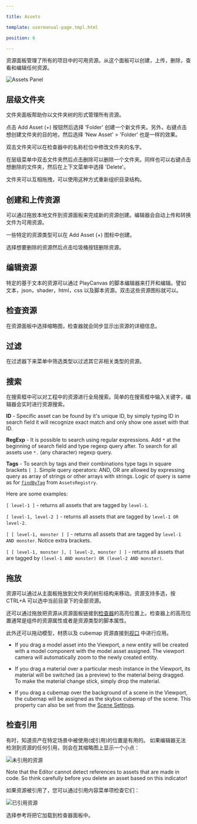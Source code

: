 ---
title: Assets
template: usermanual-page.tmpl.html
position: 6
---

资源面板管理了所有的项目中的可用资源。从这个面板可以创建，上传，删除，查看和编辑任何资源。

![Assets Panel][1]

## 层级文件夹

文件夹面板帮助你以文件夹树的形式管理所有资源。

点击 Add Asset (+) 按钮然后选择 'Folder' 创建一个新文件夹。另外，右键点击想创建文件夹的目的地，然后选择 ‘New Asset' >  'Folder’ 也是一样的效果。

双击文件夹可以在检查器中的名称栏位中修改文件夹的名字。

在层级菜单中双击文件夹然后点击删除可以删除一个文件夹。同样也可以右键点击想删除的文件夹，然后在上下文菜单中选择 'Delete'。

文件夹可以互相拖拽，可以使用这种方式重新组织目录结构。

## 创建和上传资源

可以通过拖放本地文件到资源面板来完成新的资源创建。编辑器会自动上传和转换文件为可用资源。

一些特定的资源类型可以在 Add Asset (+) 图标中创建。

选择想要删除的资源然后点击垃圾桶按钮删除资源。

## 编辑资源

特定的基于文本的资源可以通过 PlayCanvas 的脚本编辑器来打开和编辑。譬如文本，json，shader，html，css 以及脚本资源。双击这些资源图标就可以。

## 检查资源

在资源面板中选择缩略图，检查器就会同步显示出资源的详细信息。

## 过滤

在过滤器下来菜单中筛选类型以过滤其它非相关类型的资源。

## 搜索

在搜索框中可以对工程中的资源进行全局搜索。简单的在搜索框中输入关键字，编辑器会实时进行资源搜索。

**ID** - Specific asset can be found by it's unique ID, by simply typing ID in search field it will recognize exact match and only show one asset with that ID.

**RegExp** - It is possible to search using regular expressions. Add `*` at the beginning of search field and type regexp query after. To search for all assets use `*.` (any character) regexp query.

**Tags** - To search by tags and their combinations type tags in square brackets `[ ]`. Simple query operators: AND, OR are allowed by expressing query as array of strings or other arrays with strings. Logic of query is same as for [`findByTag`][7] from `AssetsRegistry`.
Here are some examples:

`[ level-1 ]` - returns all assets that are tagged by `level-1`.
`[ level-1, level-2 ]` - returns all assets that are tagged by `level-1 OR level-2`.
`[ [ level-1, monster ] ]` - returns all assets that are tagged by `level-1 AND monster`. Notice extra brackets.
`[ [ level-1, monster ], [ level-2, monster ] ]` - returns all assets that are tagged by `(level-1 AND monster) OR (level-2 AND monster)`.

## 拖放

资源可以通过从主面板拖放到文件夹的树形结构来移动。资源支持多选，按 CTRL+A 可以选中当前目录下的全部资源。

还可以通过拖放把资源从资源面板链接到[检查器][2]的高亮位置上。检查器上的高亮位置通常是组件的资源属性或者是资源类型的脚本属性。

此外还可以拖动模型，材质以及 cubemap 资源直接到[视口][3] 中进行应用。

* If you drag a model asset into the Viewport, a new entity will be created with a model component with the model asset assigned. The viewport camera will automatically zoom to the newly created entity.
* If you drag a material over a particular mesh instance in the Viewport, its material will be switched (as a preview) to the material being dragged. To make the material change stick, simply drop the material.
* If you drag a cubemap over the background of a scene in the Viewport, the cubemap will be assigned as the skybox cubemap of the scene. This property can also be set from the [Scene Settings][4].

## 检查引用

有时，知道资产在特定场景中被使用(或引用)的位置是有用的。 如果编辑器无法检测到资源的任何引用，则会在其缩略图上显示一个小点：

![未引用的资源][5]

<div class="alert alert-info">
Note that the Editor cannot detect references to assets that are made in code. So think carefully before you delete an asset based on this indicator!
</div>

如果资源被引用了，您可以通过引用内容菜单项检查它们：

![已引用资源][6]

选择参考将把它加载到检查器面板中。

[1]: /images/user-manual/editor/assets-panel.png
[2]: /user-manual/designer/inspector
[3]: /user-manual/designer/viewport
[4]: /user-manual/designer/settings
[5]: /images/user-manual/editor/assets-panel/unreferenced-asset.png
[6]: /images/user-manual/editor/assets-panel/asset-references.png
[7]: /api/pc.AssetRegistry.html#findByTag


